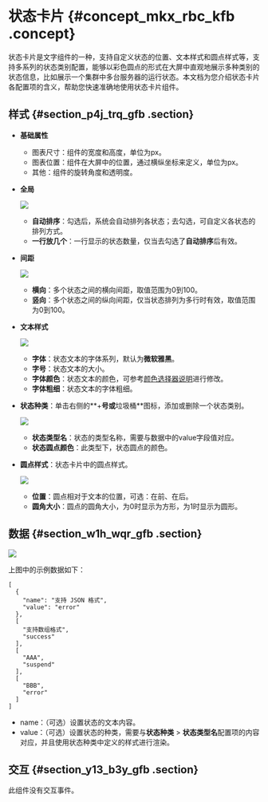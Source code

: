 # 状态卡片 {#concept_mkx_rbc_kfb .concept}

状态卡片是文字组件的一种，支持自定义状态的位置、文本样式和圆点样式等，支持多系列的状态类别配置，能够以彩色圆点的形式在大屏中直观地展示多种类别的状态信息，比如展示一个集群中多台服务器的运行状态。本文档为您介绍状态卡片各配置项的含义，帮助您快速准确地使用状态卡片组件。

## 样式 {#section_p4j_trq_gfb .section}

-   **基础属性** 

    -   图表尺寸：组件的宽度和高度，单位为px。
    -   图表位置：组件在大屏中的位置，通过横纵坐标来定义，单位为px。
    -   其他：组件的旋转角度和透明度。
-   **全局**

    ![](http://static-aliyun-doc.oss-cn-hangzhou.aliyuncs.com/assets/img/22649/155894085413471_zh-CN.png)

    -   **自动排序**：勾选后，系统会自动排列各状态；去勾选，可自定义各状态的排列方式。
    -   **一行放几个**：一行显示的状态数量，仅当去勾选了**自动排序**后有效。
-   **间距**

    ![](http://static-aliyun-doc.oss-cn-hangzhou.aliyuncs.com/assets/img/22649/155894085413472_zh-CN.png)

    -   **横向**：多个状态之间的横向间距，取值范围为0到100。
    -   **竖向**：多个状态之间的纵向间距，仅当状态排列为多行时有效，取值范围为0到100。
-   **文本样式**

    ![](http://static-aliyun-doc.oss-cn-hangzhou.aliyuncs.com/assets/img/22649/155894085413473_zh-CN.png)

    -   **字体**：状态文本的字体系列，默认为**微软雅黑**。
    -   **字号**：状态文本的大小。
    -   **字体颜色**：状态文本的颜色，可参考[颜色选择器说明](intl.zh-CN/用户指南/组件指南/配置项说明.md#section_kdw_vj4_t2b)进行修改。
    -   **字体粗细**：状态文本的字体粗细。
-   **状态种类**：单击右侧的**+**号或**垃圾桶**图标，添加或删除一个状态类别。

    ![](http://static-aliyun-doc.oss-cn-hangzhou.aliyuncs.com/assets/img/22649/155894085413474_zh-CN.png)

    -   **状态类型名**：状态的类型名称，需要与数据中的value字段值对应。
    -   **状态圆点颜色**：此类型下，状态圆点的颜色。
-   **圆点样式**：状态卡片中的圆点样式。

    ![](http://static-aliyun-doc.oss-cn-hangzhou.aliyuncs.com/assets/img/22649/155894085413476_zh-CN.png)

    -   **位置**：圆点相对于文本的位置，可选：在前、在后。
    -   **圆角大小**：圆点的圆角大小，为0时显示为方形，为1时显示为圆形。

## 数据 {#section_w1h_wqr_gfb .section}

![](images/13477_zh-CN_source.png)

上图中的示例数据如下：

``` {#codeblock_9xc_0ei_rtb}
[
  {
    "name": "支持 JSON 格式",
    "value": "error"
  },
  [
    "支持数组格式",
    "success"
  ],
  [
    "AAA",
    "suspend"
  ],
  [
    "BBB",
    "error"
  ]
]
```

-   name：（可选）设置状态的文本内容。
-   value：（可选）设置状态的种类，需要与**状态种类** \> **状态类型名**配置项的内容对应，并且使用状态种类中定义的样式进行渲染。

## 交互 {#section_y13_b3y_gfb .section}

此组件没有交互事件。

